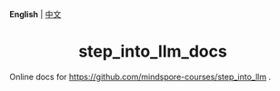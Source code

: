 **English** | [中文](README-zh.md)

<h1 align="center">step_into_llm_docs</h1>

Online docs for https://github.com/mindspore-courses/step_into_llm .